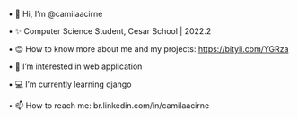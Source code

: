 • 👋 Hi, I’m @camilaacirne

• ✨ Computer Science Student, Cesar School | 2022.2

• 😊 How to know more about me and my projects: https://bityli.com/YGRza

• 👀 I’m interested in web application

• 💻 I’m currently learning django

• 📫 How to reach me: br.linkedin.com/in/camilaacirne



